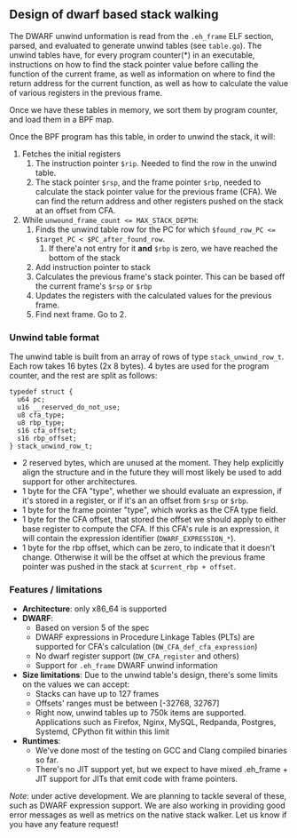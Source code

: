 ## Design of dwarf based stack walking

The DWARF unwind unformation is read from the `.eh_frame` ELF section, parsed, and evaluated to generate unwind tables (see `table.go`). The unwind tables have, for every program counter(*) in an executable, instructions on how to find the stack pointer value before calling the function of the current frame, as well as information on where to find the return address for the current function, as well as how to calculate the value of various registers in the previous frame.

Once we have these tables in memory, we sort them by program counter, and load them in a BPF map.

Once the BPF program has this table, in order to unwind the stack, it will:

1. Fetches the initial registers
   1. The instruction pointer `$rip`. Needed to find the row in the unwind table.
   2. The stack pointer `$rsp`, and the frame pointer `$rbp`, needed to calculate the stack pointer value for the previous frame (CFA). We can find the return address and other registers pushed on the stack at an offset from CFA.
2. While `unwound_frame_count <= MAX_STACK_DEPTH`:
   1. Finds the unwind table row for the PC for which `$found_row_PC <= $target_PC < $PC_after_found_row`.
      1. If there'a not entry for it **and** `$rbp` is zero, we have reached the bottom of the stack
   2. Add instruction pointer to stack
   3. Calculates the previous frame's stack pointer. This can be based off the current frame's `$rsp` or `$rbp`
   4. Updates the registers with the calculated values for the previous frame.
   5. Find next frame. Go to 2.

### Unwind table format

The unwind table is built from an array of rows of type `stack_unwind_row_t`. Each row takes 16 bytes (2x 8 bytes). 4 bytes are used for the program counter, and the rest are split as follows:

```
typedef struct {
  u64 pc;
  u16 __reserved_do_not_use;
  u8 cfa_type;
  u8 rbp_type;
  s16 cfa_offset;
  s16 rbp_offset;
} stack_unwind_row_t;
```

- 2 reserved bytes, which are unused at the moment. They help explicitly align the structure and in the future they will most likely be used to add support for other architectures.
- 1 byte for the CFA "type", whether we should evaluate an expression, if it's stored in a register, or if it's an an offset from `$rsp` or `$rbp`.
- 1 byte for the frame pointer "type", which works as the CFA type field.
- 1 byte for the CFA offset, that stored the offset we should apply to either base register to compute the CFA. If this CFA's rule is an expression, it will contain the expression identifier (`DWARF_EXPRESSION_*`).
- 1 byte for the rbp offset, which can be zero, to indicate that it doesn't change. Otherwise it will be the offset at which the previous frame pointer was pushed in the stack at `$current_rbp + offset`.

### Features / limitations

- **Architecture**: only x86_64 is supported
- **DWARF**:
  - Based on version 5 of the spec
  - DWARF expressions in Procedure Linkage Tables (PLTs) are supported for CFA's calculation (`DW_CFA_def_cfa_expression`)
  - No dwarf register support (`DW_CFA_register` and others)
  - Support for `.eh_frame` DWARF unwind information
- **Size limitations**: Due to the unwind table's design, there's some limits on the values we can accept:
  - Stacks can have up to 127 frames
  - Offsets' ranges must be between [-32768, 32767]
  - Right now, unwind tables up to 750k items are supported. Applications such as Firefox, Nginx, MySQL, Redpanda, Postgres, Systemd, CPython fit within this limit
- **Runtimes**:
  - We've done most of the testing on GCC and Clang compiled binaries so far.
  - There's no JIT support yet, but we expect to have mixed .eh_frame + JIT support for JITs that emit code with frame pointers.

_Note_: under active development. We are planning to tackle several of these, such as DWARF expression support. We are also working in providing good error messages as well as metrics on the native stack walker. Let us know if you have any feature request!
